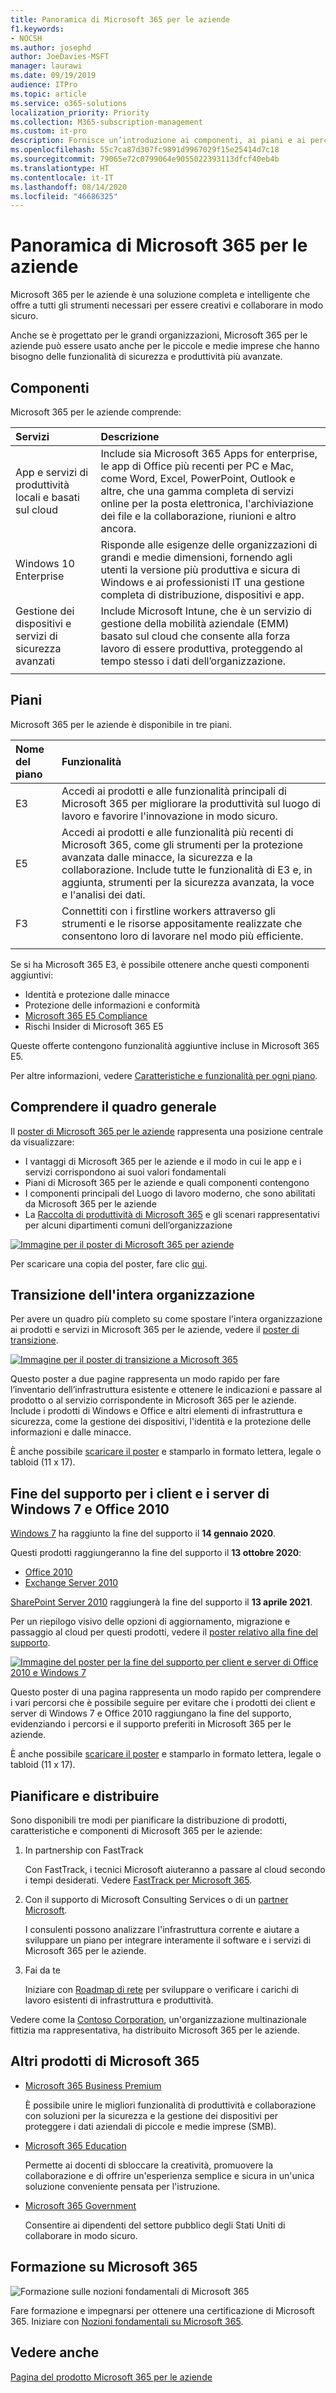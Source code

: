 ```yaml
---
title: Panoramica di Microsoft 365 per le aziende
f1.keywords:
- NOCSH
ms.author: josephd
author: JoeDavies-MSFT
manager: laurawi
ms.date: 09/19/2019
audience: ITPro
ms.topic: article
ms.service: o365-solutions
localization_priority: Priority
ms.collection: M365-subscription-management
ms.custom: it-pro
description: Fornisce un’introduzione ai componenti, ai piani e ai percorsi di distribuzione di Microsoft 365 per le aziende.
ms.openlocfilehash: 55c7ca87d307fc9891d9967029f15e25414d7c18
ms.sourcegitcommit: 79065e72c0799064e9055022393113dfcf40eb4b
ms.translationtype: HT
ms.contentlocale: it-IT
ms.lasthandoff: 08/14/2020
ms.locfileid: "46686325"
---
```

# <a name="microsoft-365-for-enterprise-overview"></a>Panoramica di Microsoft 365 per le aziende

Microsoft 365 per le aziende è una soluzione completa e intelligente che offre a tutti gli strumenti necessari per essere creativi e collaborare in modo sicuro. 

Anche se è progettato per le grandi organizzazioni, Microsoft 365 per le aziende può essere usato anche per le piccole e medie imprese che hanno bisogno delle funzionalità di sicurezza e produttività più avanzate. 

## <a name="components"></a>Componenti

Microsoft 365 per le aziende comprende:

| Servizi | Descrizione |
|:-------|:-----|
| App e servizi di produttività locali e basati sul cloud | Include sia Microsoft 365 Apps for enterprise, le app di Office più recenti per PC e Mac, come Word, Excel, PowerPoint, Outlook e altre, che una gamma completa di servizi online per la posta elettronica, l'archiviazione dei file e la collaborazione, riunioni e altro ancora. |
| Windows 10 Enterprise | Risponde alle esigenze delle organizzazioni di grandi e medie dimensioni, fornendo agli utenti la versione più produttiva e sicura di Windows e ai professionisti IT una gestione completa di distribuzione, dispositivi e app. |
| Gestione dei dispositivi e servizi di sicurezza avanzati | Include Microsoft Intune, che è un servizio di gestione della mobilità aziendale (EMM) basato sul cloud che consente alla forza lavoro di essere produttiva, proteggendo al tempo stesso i dati dell’organizzazione. |
|||

## <a name="plans"></a>Piani

Microsoft 365 per le aziende è disponibile in tre piani.

| Nome del piano | Funzionalità |
|:-------|:-----|
| E3 | Accedi ai prodotti e alle funzionalità principali di Microsoft 365 per migliorare la produttività sul luogo di lavoro e favorire l'innovazione in modo sicuro. |
| E5 | Accedi ai prodotti e alle funzionalità più recenti di Microsoft 365, come gli strumenti per la protezione avanzata dalle minacce, la sicurezza e la collaborazione. Include tutte le funzionalità di E3 e, in aggiunta, strumenti per la sicurezza avanzata, la voce e l'analisi dei dati. |
| F3 | Connettiti con i firstline workers attraverso gli strumenti e le risorse appositamente realizzate che consentono loro di lavorare nel modo più efficiente. |
|||

Se si ha Microsoft 365 E3, è possibile ottenere anche questi componenti aggiuntivi:

- Identità e protezione dalle minacce
- Protezione delle informazioni e conformità
- [Microsoft 365 E5 Compliance](https://www.microsoft.com/microsoft-365/business/e5-compliance)
- Rischi Insider di Microsoft 365 E5

Queste offerte contengono funzionalità aggiuntive incluse in Microsoft 365 E5.

Per altre informazioni, vedere [Caratteristiche e funzionalità per ogni piano](https://www.microsoft.com/microsoft-365/compare-all-microsoft-365-plans).

## <a name="get-the-big-picture"></a>Comprendere il quadro generale

Il [poster di Microsoft 365 per le aziende](../downloads/Microsoft365Enterprise.pdf) rappresenta una posizione centrale da visualizzare:

- I vantaggi di Microsoft 365 per le aziende e il modo in cui le app e i servizi corrispondono ai suoi valori fondamentali
- Piani di Microsoft 365 per le aziende e quali componenti contengono 
- I componenti principali del Luogo di lavoro moderno, che sono abilitati da Microsoft 365 per le aziende
- La [Raccolta di produttività di Microsoft 365](https://www.microsoft.com/microsoft-365/success/) e gli scenari rappresentativi per alcuni dipartimenti comuni dell’organizzazione

[![Immagine per il poster di Microsoft 365 per aziende](../media/microsoft-365-overview/m365e-poster.png)](../downloads/Microsoft365Enterprise.pdf)

Per scaricare una copia del poster, fare clic [qui](https://github.com/MicrosoftDocs/microsoft-365-docs/raw/public/microsoft-365/downloads/Microsoft365Enterprise.pdf).


## <a name="transition-your-entire-organization"></a>Transizione dell'intera organizzazione

Per avere un quadro più completo su come spostare l'intera organizzazione ai prodotti e servizi in Microsoft 365 per le aziende, vedere il [poster di transizione](../downloads/transition-org-to-m365.pdf).

[![Immagine per il poster di transizione a Microsoft 365](../media/microsoft-365-overview/transition-org-to-m365.png)](../downloads/transition-org-to-m365.pdf)

Questo poster a due pagine rappresenta un modo rapido per fare l’inventario dell’infrastruttura esistente e ottenere le indicazioni e passare al prodotto o al servizio corrispondente in Microsoft 365 per le aziende. Include i prodotti di Windows e Office e altri elementi di infrastruttura e sicurezza, come la gestione dei dispositivi, l'identità e la protezione delle informazioni e dalle minacce.

È anche possibile [scaricare il poster](https://github.com/MicrosoftDocs/microsoft-365-docs/raw/public/microsoft-365/downloads/transition-org-to-m365.pdf) e stamparlo in formato lettera, legale o tabloid (11 x 17).

## <a name="end-of-support-for-windows-7-and-office-2010-clients-and-servers"></a>Fine del supporto per i client e i server di Windows 7 e Office 2010

[Windows 7](https://aka.ms/win7upgrade) ha raggiunto la fine del supporto il **14 gennaio 2020**.

Questi prodotti raggiungeranno la fine del supporto il **13 ottobre 2020**:

- [Office 2010](https://docs.microsoft.com/DeployOffice/office-2010-end-support-roadmap)
- [Exchange Server 2010](exchange-2010-end-of-support.md)

[SharePoint Server 2010](upgrade-from-sharepoint-2010.md) raggiungerà la fine del supporto il **13 aprile 2021**.

Per un riepilogo visivo delle opzioni di aggiornamento, migrazione e passaggio al cloud per questi prodotti, vedere il [poster relativo alla fine del supporto](../downloads/Office2010Windows7EndOfSupport.pdf).

[![Immagine del poster per la fine del supporto per client e server di Office 2010 e Windows 7](../media/microsoft-365-overview/office2010-windows7-end-of-support.png)](../downloads/Office2010Windows7EndOfSupport.pdf)

Questo poster di una pagina rappresenta un modo rapido per comprendere i vari percorsi che è possibile seguire per evitare che i prodotti dei client e server di Windows 7 e Office 2010 raggiungano la fine del supporto, evidenziando i percorsi e il supporto preferiti in Microsoft 365 per le aziende.

È anche possibile [scaricare il poster](https://github.com/MicrosoftDocs/microsoft-365-docs/raw/public/microsoft-365/downloads/Office2010Windows7EndOfSupport.pdf) e stamparlo in formato lettera, legale o tabloid (11 x 17).

## <a name="plan-for-and-deploy"></a>Pianificare e distribuire

Sono disponibili tre modi per pianificare la distribuzione di prodotti, caratteristiche e componenti di Microsoft 365 per le aziende:

1. In partnership con FastTrack
  
   Con FastTrack, i tecnici Microsoft aiuteranno a passare al cloud secondo i tempi desiderati. Vedere [FastTrack per Microsoft 365](https://fasttrack.microsoft.com/microsoft365).
  
2. Con il supporto di Microsoft Consulting Services o di un [partner Microsoft](https://partner.microsoft.com/).

   I consulenti possono analizzare l'infrastruttura corrente e aiutare a sviluppare un piano per integrare interamente il software e i servizi di Microsoft 365 per le aziende.

3. Fai da te

   Iniziare con [Roadmap di rete](networking-roadmap-microsoft-365.md) per sviluppare o verificare i carichi di lavoro esistenti di infrastruttura e produttività. 

Vedere come la [Contoso Corporation](contoso-overview.md), un'organizzazione multinazionale fittizia ma rappresentativa, ha distribuito Microsoft 365 per le aziende.

## <a name="additional-microsoft-365-products"></a>Altri prodotti di Microsoft 365

- [Microsoft 365 Business Premium](https://docs.microsoft.com/microsoft-365/business/)
 
  È possibile unire le migliori funzionalità di produttività e collaborazione con soluzioni per la sicurezza e la gestione dei dispositivi per proteggere i dati aziendali di piccole e medie imprese (SMB).

- [Microsoft 365 Education](https://docs.microsoft.com/education)
 
  Permette ai docenti di sbloccare la creatività, promuovere la collaborazione e di offrire un'esperienza semplice e sicura in un'unica soluzione conveniente pensata per l'istruzione.

- [Microsoft 365 Government](https://www.microsoft.com/microsoft-365/government)
 
  Consentire ai dipendenti del settore pubblico degli Stati Uniti di collaborare in modo sicuro.

## <a name="microsoft-365-training"></a>Formazione su Microsoft 365

![Formazione sulle nozioni fondamentali di Microsoft 365](../media/microsoft-365-overview/m365-fundamentals.svg)

Fare formazione e impegnarsi per ottenere una certificazione di Microsoft 365. Iniziare con [Nozioni fondamentali su Microsoft 365](https://docs.microsoft.com/learn/paths/m365-fundamentals/).


## <a name="see-also"></a>Vedere anche

[Pagina del prodotto Microsoft 365 per le aziende](https://www.microsoft.com/microsoft-365/enterprise)
